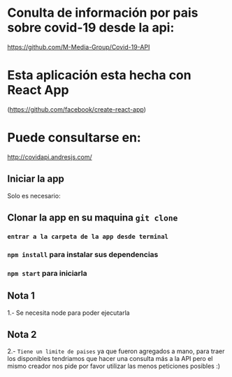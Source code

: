 # Conulta de información por pais sobre covid-19 desde la api: 

https://github.com/M-Media-Group/Covid-19-API

# Esta aplicación esta hecha con React App

(https://github.com/facebook/create-react-app)

# Puede consultarse en:
http://covidapi.andresjs.com/

## Iniciar la app

Solo es necesario:

## Clonar la app en su maquina `git clone`
### `entrar a la carpeta de la app desde terminal`

### `npm install` para instalar sus dependencias
### `npm start` para iniciarla

## Nota 1

1.- Se necesita node para poder ejecutarla

## Nota 2
2.- `Tiene un limite de paises` ya que fueron agregados a mano, para traer los disponibles tendriamos que hacer una consulta más a la API pero el mismo creador nos pide por favor utilizar las menos peticiones posibles :)

